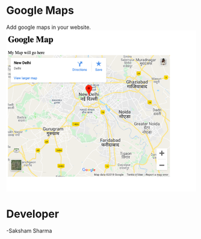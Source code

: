 # Google Maps
Add google maps in your website.
<br>
<img src="gmap.png">
<br>
# Developer
-Saksham Sharma
